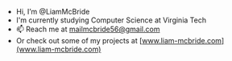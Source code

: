- Hi, I’m @LiamMcBride
- I'm currently studying Computer Science at Virginia Tech
- 📫 Reach me at mailmcbride56@gmail.com
- Or check out some of my projects at [www.liam-mcbride.com](www.liam-mcbride.com)



<!---
LiamMcBride/LiamMcBride is a ✨ special ✨ repository because its `README.md` (this file) appears on your GitHub profile.
You can click the Preview link to take a look at your changes.
--->
